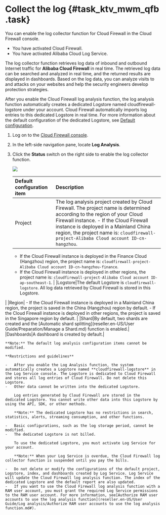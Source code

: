 # Collect the log {#task_ktv_mwm_qfb .task}

You can enable the log collector function for Cloud Firewall in the Cloud Firewall console.

-   You have activated Cloud Firewall.
-   You have activated Alibaba Cloud Log Service.

The log collector function retrieves log data of inbound and outbound Internet traffic for **Alibaba Cloud Firewall** in real time. The retrieved log data can be searched and analyzed in real time, and the returned results are displayed in dashboards. Based on the log data, you can analyze visits to and attacks on your websites and help the security engineers develop protection strategies.

After you enable the Cloud Firewall log analysis function, the log analysis function automatically creates a dedicated Logstore named cloudfirewall-logstore under your account. Cloud Firewall automatically imports log entries to this dedicated Logstore in real time. For more information about the default configuration of the dedicated Logstore, see [Default configuration](#).

1.  Log on to the [Cloud Firewall console](https://partners-intl.console.aliyun.com/#/waf).
2.  In the left-side navigation pane, locate **Log Analysis**.
3.  Click the **Status** switch on the right side to enable the log collector function. 

    ![](http://static-aliyun-doc.oss-cn-hangzhou.aliyuncs.com/assets/img/154097/155921853543199_en-US.png)

    |Default configuration item|Description|
    |:-------------------------|:----------|
    |Project|The log analysis project created by Cloud Firewall. The project name is determined according to the region of your Cloud Firewall instance.     -   If the Cloud Firewall instance is deployed in a Mainland China region, the project name is: `cloudfirewall-project-Alibaba Cloud account ID-cn-hangzhou`.
    -   If the Cloud Firewall instance is deployed in the Finance Cloud \(Hangzhou\) region, the project name is: `cloudfirewall-project-Alibaba Cloud account ID-cn-hangzhou-finance`.
    -   If the Cloud Firewall instance is deployed in other regions, the project name is: `cloudfirewall-project-Alibaba Cloud account ID-ap-southeast-1`.
 |
    |Logstore|The default Logstore is `cloudfirewall-logstore`. All log data retrieved by Cloud Firewall is stored in this Logstore.

 |
    |Region|     -   If the Cloud Firewall instance is deployed in a Mainland China region, the project is saved in the China \(Hangzhou\) region by default.
    -   If the Cloud Firewall instance is deployed in other regions, the project is saved in the Singapore region by default.
 |
    |Shard|By default, two shards are created and the [Automatic shard splitting](reseller.en-US/User Guide/Preparation/Manage a Shard.md) function is enabled.|
    |Dashboards|A dashboard is created by default.|

    **Note:** The default log analysis configuration items cannot be modified.

    **Restrictions and guidelines** 

    -   After you enable the Log Analysis function, the system automatically creates a Logstore named **cloudfirewall-logstore** in the Log Service console. The Logstore is dedicated to Cloud Firewall and stores all log entries of Cloud Firewall. Do not delete this Logstore.
    -   Other data cannot be written into the dedicated Logstore.

        Log entries generated by Cloud Firewall are stored in the dedicated Logstore. You cannot write other data into this Logstore by using the API, SDK, or other methods.

        **Note:** The dedicated Logstore has no restrictions in search, statistics, alerts, streaming consumption, and other functions.

    -   Basic configurations, such as the log storage period, cannot be modified.
    -   The dedicated Logstore is not billed.

        To use the dedicated Logstore, you must activate Log Service for your account.

        **Note:** When your Log Service is overdue, the Cloud Firewall log collector function is suspended until you pay the bills.

    -   Do not delete or modify the configurations of the default project, Logstore, index, and dashboards created by Log Service. Log Service will update the Cloud Firewall log analysis function. The index of the dedicated Logstore and the default report are also updated.
    -   If you want to use the Cloud Firewall log analysis function with a RAM user account, you must grant the required Log Service permissions to the RAM user account. For more information, see[Authorize RAM user accounts to use the log analysis function](reseller.en-US/User Guide/Log analysis/Authorize RAM user accounts to use the log analysis function.md#).

